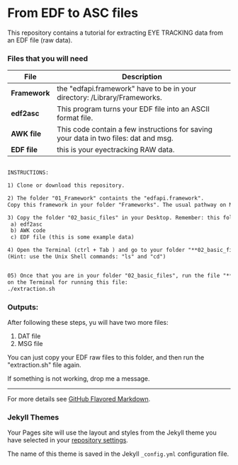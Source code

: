 # From EDF to ASC files


This repository contains a tutorial for extracting EYE TRACKING data from an EDF file (raw data). 


### Files that you will need

File | Description
------------ | -------------
**Framework** | the "edfapi.framework" have to be in your directory: /Library/Frameworks.
**edf2asc** | This program turns your EDF file into an ASCII format file.
**AWK file** | This code contain a few instructions for saving your data in two files: dat and msg. 
**EDF file** | this is your eyectracking RAW data.

```markdown

INSTRUCTIONS:

1) Clone or download this repository.

2) The folder "01_Framework" containts the "edfapi.framework". 
Copy this framework in your folder "Frameworks". The usual pathway on MAC is /Library/Framewroks.

3) Copy the folder "02_basic_files" in your Desktop. Remember: this folder contains three files: 
 a) edf2asc
 b) AWK code
 c) EDF file (this is some example data)

4) Open the Terminal (ctrl + Tab ) and go to your folder "**02_basic_files**". 
(Hint: use the Unix Shell commands: "ls" and "cd")


05) Once that you are in your folder "02_basic_files", run the file "**extraction.sh**". Use the next line 
on the Terminal for running this file:
./extraction.sh

```

### Outputs:
After following these steps, yu will have two more files:

1) DAT file
2) MSG file

You can just copy your EDF raw files to this folder, and then run the "extraction.sh" file again. 

If something is not working, drop me a message.

------------------------------------------------------------------------------------------------------------

For more details see [GitHub Flavored Markdown](https://guides.github.com/features/mastering-markdown/).

### Jekyll Themes
Your Pages site will use the layout and styles from the Jekyll theme you have selected in your [repository settings](https://github.com/franklenin/EDF-to-ASC/settings). 

The name of this theme is saved in the Jekyll `_config.yml` configuration file.

